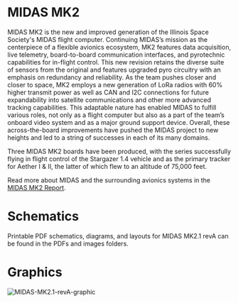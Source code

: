 # MIDAS MK2

MIDAS MK2 is the new and improved generation of the Illinois Space Society's MIDAS flight computer. Continuing MIDAS’s mission as the centerpiece of a flexible avionics ecosystem, MK2 features data acquisition, live telemetry, board-to-board communication interfaces, and pyrotechnic capabilities for in-flight control. This new revision retains the diverse suite of sensors from the original and features upgraded pyro circuitry with an emphasis on redundancy and reliability. As the team pushes closer and closer to space, MK2 employs a new generation of LoRa radios with 60% higher transmit power as well as CAN and I2C connections for future expandability into satellite communications and other more advanced tracking capabilities. This adaptable nature has enabled MIDAS to fulfill various roles, not only as a flight computer but also as a part of the team’s onboard video system and as a major ground support device. Overall, these across-the-board improvements have pushed the MIDAS project to new heights and led to a string of successes in each of its many domains.

Three MIDAS MK2 boards have been produced, with the series successfully flying in flight control of the Stargazer 1.4 vehicle and as the primary tracker for Aether I & II, the latter of which flew to an altitude of 75,000 feet.

Read more about MIDAS and the surrounding avionics systems in the [MIDAS MK2 Report](https://uofi.box.com/s/k0ad6ryhxbzwpdwt33lxyxuxpivv3qhj).

# Schematics

Printable PDF schematics, diagrams, and layouts for MIDAS MK2.1 revA can be found in the PDFs and images folders.

# Graphics

![MIDAS-MK2.1-revA-graphic](/boards/MIDAS-MK2/images/MIDAS-MK2.1-Photo.png)